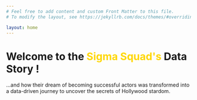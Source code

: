 ```yaml
---
# Feel free to add content and custom Front Matter to this file.
# To modify the layout, see https://jekyllrb.com/docs/themes/#overriding-theme-defaults

layout: home
---
```


# Welcome to the <span style="color:gold">Sigma Squad's</span> Data Story !

...and how their dream of becoming successful actors was transformed into a data-driven journey to uncover the secrets of Hollywood stardom.
